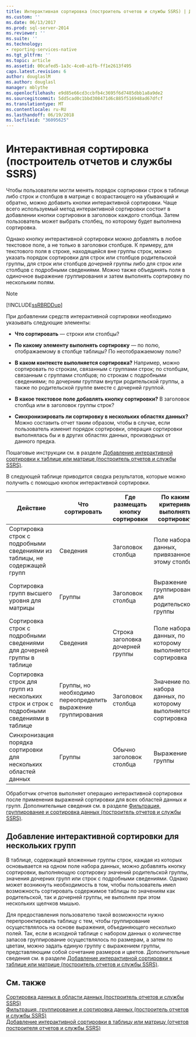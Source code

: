```yaml
---
title: Интерактивная сортировка (построитель отчетов и службы SSRS) | Документы Майкрософт
ms.custom: ''
ms.date: 06/13/2017
ms.prod: sql-server-2014
ms.reviewer: ''
ms.suite: ''
ms.technology:
- reporting-services-native
ms.tgt_pltfrm: ''
ms.topic: article
ms.assetid: 00cafed5-1a3c-4ce0-a1fb-ff1e2613f495
caps.latest.revision: 6
author: douglaslM
ms.author: douglasl
manager: mblythe
ms.openlocfilehash: e9d85e66cd3ccbfb4c3695f6d7485dbb1a8a9de2
ms.sourcegitcommit: 5dd5cad0c1bbd308471d6c885f516948ad67dfcf
ms.translationtype: MT
ms.contentlocale: ru-RU
ms.lasthandoff: 06/19/2018
ms.locfileid: "36095625"
---
```

# <a name="interactive-sort-report-builder-and-ssrs"></a>Интерактивная сортировка (построитель отчетов и службы SSRS)
  Чтобы пользователи могли менять порядок сортировки строк в таблице либо строк и столбцов в матрице с возрастающего на убывающий и обратно, можно добавить кнопки интерактивной сортировки. Чаще всего используемый метод интерактивной сортировки состоит в добавлении кнопки сортировки в заголовок каждого столбца. Затем пользователь может выбрать столбец, по которому будет выполнена сортировка.  
  
 Однако кнопку интерактивной сортировки можно добавлять в любое текстовое поле, а не только в заголовки столбцов. К примеру, для текстового поля в строке, находящейся вне группы строк, можно указать порядок сортировки для строк или столбцов родительской группы, для строк или столбцов дочерней группы либо для строк или столбцов с подробными сведениями. Можно также объединять поля в одиночное выражение группирования и затем выполнять сортировку по нескольким полям.  
  
> [!NOTE]  
>  [!INCLUDE[ssRBRDDup](../../includes/ssrbrddup-md.md)]  
  
 При добавлении средств интерактивной сортировки необходимо указывать следующие элементы:  
  
-   **Что сортировать** — строки или столбцы?  
  
-   **По какому элементу выполнять сортировку** — по полю, отображаемому в столбце таблицы? По неотображаемому полю?  
  
-   **В каком контексте выполняется сортировка?** Например, можно сортировать по строкам, связанным с группами строк; по столбцам, связанным с группами столбцов; по строкам с подробными сведениями; по дочерним группам внутри родительской группы, а также по родительской группе вместе с дочерней группой.  
  
-   **В какое текстовое поле добавлять кнопку сортировки?** В заголовок столбца или в заголовок группы строк?  
  
-   **Синхронизировать ли сортировку в нескольких областях данных?** Можно составить отчет таким образом, чтобы в случае, если пользователь изменит порядок сортировки, операция сортировки выполнялась бы и в других областях данных, производных от данного предка.  
  
 Пошаговые инструкции см. в разделе [Добавление интерактивной сортировки к таблице или матрице &#40;построитель отчетов и службы SSRS&#41;](add-interactive-sort-to-a-table-or-matrix-report-builder-and-ssrs.md).  
  
 В следующей таблице приводится сводка результатов, которые можно получить с помощью кнопок интерактивной сортировки.  
  
|Действие|Что сортировать|Где размещать кнопку сортировки|По каким критериям выполнять сортировку|Область сортировки|  
|------------|------------------|----------------------------------|---------------------|----------------|  
|Сортировка строк с подробными сведениями из таблицы, не содержащей групп|Сведения|Заголовок столбца|Поле набора данных, привязанное к этому столбцу|Область данных|  
|Сортировка групп высшего уровня для матрицы|Группы|Заголовок столбца|Выражение группирования для родительской группы|Область данных|  
|Сортировка строк с подробными сведениями для дочерней группы в таблице|Сведения|Строка заголовка дочерней группы|Поле набора данных, по которому выполняется сортировка|Дочерняя группа|  
|Сортировка строк для групп из нескольких строк и строк с подробными сведениями в таблице|Группы, но необходимо переопределить выражение группирования|Заголовок столбца|Значение поля набора данных, по которому выполняется сортировка|Область данных|  
|Синхронизация порядка сортировки для нескольких областей данных|Группы|Обычно заголовок столбца|Выражение группы|Dataset|  
  
 Обработчик отчетов выполняет операцию интерактивной сортировки после применения выражений сортировки для всех областей данных и групп. Дополнительные сведения см. в разделе [Фильтрация, группирование и сортировка данных (построитель отчетов и службы SSRS)](filter-group-and-sort-data-report-builder-and-ssrs.md).  
  
## <a name="adding-interactive-sort-for-multiple-groups"></a>Добавление интерактивной сортировки для нескольких групп  
 В таблице, содержащей вложенные группы строк, каждая из которых основывается на одном поле набора данных, можно добавлять кнопку сортировки, выполняющую сортировку значений родительской группы, значения дочерних групп или строк с подробными сведениями. Однако может возникнуть необходимость в том, чтобы пользователь имел возможность сортировать содержимое таблицы по значениям как родительской, так и дочерней группы, не выполняя при этом нескольких щелчков мышью.  
  
 Для предоставления пользователю такой возможности нужно перепроектировать таблицу с тем, чтобы группирование осуществлялось на основе выражения, объединяющего несколько полей. Так, если в исходной таблице с набором данных о количестве запасов группирование осуществлялось по размерам, а затем по цветам, можно задать единую группу с выражением группы, представляющим собой сочетание размеров и цветов. Дополнительные сведения см. в разделе [Добавление интерактивной сортировки к таблице или матрице &#40;построитель отчетов и службы SSRS&#41;](add-interactive-sort-to-a-table-or-matrix-report-builder-and-ssrs.md).  
  
## <a name="see-also"></a>См. также  
 [Сортировка данных в области данных (построитель отчетов и службы SSRS)](sort-data-in-a-data-region-report-builder-and-ssrs.md)   
 [Фильтрация, группирование и сортировка данных (построитель отчетов и службы SSRS)](filter-group-and-sort-data-report-builder-and-ssrs.md)   
 [Добавление интерактивной сортировки в таблицу или матрицу &#40;отчетов построителя отчетов и службы SSRS&#41;](add-interactive-sort-to-a-table-or-matrix-report-builder-and-ssrs.md)  
  
  